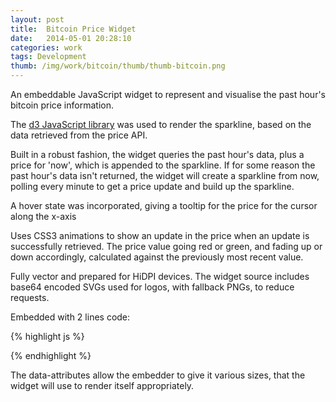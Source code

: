 ```yaml
---
layout: post
title:  Bitcoin Price Widget
date:   2014-05-01 20:28:10
categories: work
tags: Development
thumb: /img/work/bitcoin/thumb/thumb-bitcoin.png
---
```


<div id="coindesk-widget" data-size="mpu" data-align="center"></div>
<script type="text/javascript" src="/js/work/bitcoin/coindesk-widget.min.js"></script>

An embeddable JavaScript widget to represent and visualise the past hour's bitcoin price information.

The [d3 JavaScript library][d3]  was used to render the sparkline, based on the data retrieved from the price API.

Built in a robust fashion, the widget queries the past hour's data, plus a price for 'now', which is appended to the sparkline.  If for some reason the past hour's data isn't returned, the widget will create a sparkline from now, polling every minute to get a price update and build up the sparkline.

A hover state was incorporated, giving a tooltip for the price for the cursor along the x-axis

Uses CSS3 animations to show an update in the price  when an update is successfully retrieved.  The price value going red or green, and fading up or down accordingly, calculated against the previously most recent value.

Fully vector and prepared for HiDPI devices.  The widget source includes base64 encoded SVGs used for logos, with fallback PNGs, to reduce requests.

Embedded with 2 lines code:

{% highlight js %}
<div id="coindesk-widget" data-size="mpu" data-align="center"></div>
<script type="text/javascript" src="/js/work/bitcoin/coindesk-widget.min.js"></script>
{% endhighlight %}

The data-attributes allow the embedder to give it various sizes, that the widget will use to render itself appropriately.

[d3]: http://d3js.org
